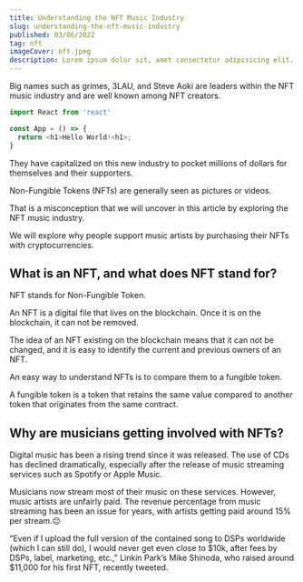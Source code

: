 ```yaml
---
title: Understanding the NFT Music Industry
slug: understanding-the-nft-music-industry
published: 03/06/2022
tag: nft
imageCover: nft.jpeg
description: Lorem ipsum dolor sit, amet consectetur adipisicing elit. Fugit molestias deleniti in dicta quasi, rerum tempora corrupti dolor voluptatibus, assumenda, illum quod ut quidem iusto possimus sequi saepe autem beatae!
---
```


Big names such as grimes, 3LAU, and Steve Aoki are leaders within the NFT music industry and are well known among NFT creators.

```js
import React from 'react'

const App = () => {
  return <h1>Hello World!<h1>;
}
```

They have capitalized on this new industry to pocket millions of dollars for themselves and their supporters.

Non-Fungible Tokens (NFTs) are generally seen as pictures or videos.

That is a misconception that we will uncover in this article by exploring the NFT music industry.

We will explore why people support music artists by purchasing their NFTs with cryptocurrencies.

## What is an NFT, and what does NFT stand for?

NFT stands for Non-Fungible Token.

An NFT is a digital file that lives on the blockchain. Once it is on the blockchain, it can not be removed.

The idea of an NFT existing on the blockchain means that it can not be changed, and it is easy to identify the current and previous owners of an NFT.

An easy way to understand NFTs is to compare them to a fungible token.

A fungible token is a token that retains the same value compared to another token that originates from the same contract.

## Why are musicians getting involved with NFTs?

Digital music has been a rising trend since it was released. The use of CDs has declined dramatically, especially after the release of music streaming services such as Spotify or Apple Music.

Musicians now stream most of their music on these services. However, music artists are unfairly paid. The revenue percentage from music streaming has been an issue for years, with artists getting paid around 15% per stream.😔

“Even if I upload the full version of the contained song to DSPs worldwide (which I can still do), I would never get even close to \$10k, after fees by DSPs, label, marketing, etc.,” Linkin Park’s Mike Shinoda, who raised around \$11,000 for his first NFT, recently tweeted.
